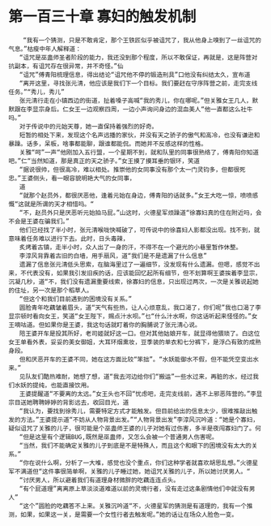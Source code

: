 # 第一百三十章 寡妇的触发机制
        “我有一个猜测，只是不敢肯定，那个王铁匠似乎被诅咒了，我从他身上嗅到了一丝诅咒的气息。”枯瘦中年人解释道：
       “诅咒是巫蛊师圣者阶段的能力，我还没到那个程度，所以不敢保证，再就是，这是阵营对抗副本，有诅咒存在很异常，并不奇怪。”仙
       “诅咒”傅青阳梳理信息，得出结论“诅咒他不停的锻造刑具”口他没有纠结太久，宣布道
       “离开这里，寻找张元清，他应该是我们下一个目标。我们要赶在守序阵营之前，走完支线任务。”“秀儿，秀儿”
       张元清行走在小镇西边的街道，扯着嗓子高喊“我的秀儿，你在哪呢。”但关雅女王几人，默默跟在李显宗身后。仁女王一边观察四周，一边小声询问身边的混血美人“他一直都这么社牛吗。”
       对于传说中的元始天尊，她一直保持着强烈的好奇。
       短暂的相处下来，发现这个名声远播的家伙，并没有天之骄子的傲气和高冷，也没有谦逊和暴躁。话多，呆板，啥事都能聊，跟谁都能侃。而她并不反感这样的性格。
       关雅“呵”一声“他刚加入五行盟，一个星期不到，就和队里的同事很熟络了，傅青阳你知道吧。”仁“当然知道，那是真正的天之骄子。”女王摸了摸耳垂的银环，笑道
       “据说很帅，但很高冷，难以相处。推崇他的女同事没有那个太一门灵钧多，但都很死忠。”王婆侧头，看一眼容貌明艳大气的女同事，
       道
       “就那个赵员外，都很厌恶他，逢着元始在身边，傅青阳的话就多。”女王大吃一惊，喷喷感慨“这就是所谓的天才相惜吗。“
       “不，赵员外只是厌恶听元始拍马屁。”山这时，火德星军烦躁道“徐寡妇真的住在附近吗，会不会是王婆在骗我们。”
       他们已经找了半小时，张元清喉咙快喊破了，可传说中的徐喜妇人影都没出现。找不到，就意味着任务难以进行下去。此时，日头毒辣，
       炙烤着古镇，走半小时，众人出了一身的汗，不得不在一个避光的小巷里暂作休整。
       李淳风背靠着古旧的白墙，用手扇风，道“我们是不是遗漏了什么信息”
       遗漏了信息张元清低头思索，在脑海里过了一遍细节，没发现有什么遗漏。但嗯，感觉不出来，不代表没有，如果我引发旧疾的话，应该能回忆起所有细节，但不划算啊王婆挨着李显宗，沉凝几秒，道“不，我们没有遗漏重要线索，徐寡妇的信息，只出现过两次，一次是关雅说起她的住址，另一次是那个稻草人。
       “但这个和我们目前遇到的困境没有关系。”
       圆脸青年吃藕皱着眉头，道“天气有些热，让人心烦意乱，我口渴了，你们呢”我也口渴了李显宗顿时看向女王，笑道“女王陛下，赐点汁水呗。”乜“什么汁水啊，你这话听起来怪怪的。”女王嘀咕道。但如果你是王婆，我这句话就盯着你的胸脯说了张元清心说。
       陪王婆开车是投其所好，老司姬就好这一口。但对其他姑娘开车，就显得他猥琐了。白这位女王单看外表，妥妥的美女御姐，大耳环烟熏妆，豆季装的单衣和七分裤下，是浮凸有致的成熟身段。
       但和厌恶开车的王婆不同，她在这方面比较“笨拙”。“水妖能御水不假，但不能凭空变出水来。”
       见队友们酷热难耐，她想了想，道“我去河边给你们“搬运”一些水过来，再脏的水，经过我们水妖的提纯，也能直接饮用。
       王婆提醒道“不要离的太远。”女王头也不回“忧虑吧，走完支线前，遇不上邪恶阵营的。”李显宗目送她聘聘婷婷的背影远去，收回目光，道
       “我认为，要找到徐秀儿，需要特定方式才能触发。但目前给出的信息太少，很难推敲出触发的方法。”王婆提示道“不妨从人物背景出发。”“人物背景出发”李淳风沉吟道：“她是个寡妇，疑似诅咒了关雅的儿子，很可能是个巫蛊师王婆的儿子对她有过伤害，多半是夜闯寡妇门了。何
       “但是这里有个逻辑BUG,既然是巫蛊师，又怎么会被一个普通男人伤害呢。
       “当然，我们不能确定关雅的儿子到底是不是特殊人，而且这个和眼下的困境没有太大的关系。”
       “你在说什么啊，分析了一大堆，感觉也没个重点，你们这种学者就喜欢胡思乱想。”火德星军不满道但“这件事很简单啊，关雅的儿子睡过她，她诅咒关雅的儿子，所以她讨厌男人。“
       “讨厌男人，所以避着我们有道理身材微胖的吃藕连连点头。
       “有个屁道理”离离原上草淡淡道难道以前的灵境行者，没有走过这条剧情他们中就没有男人”
       “这个”圆脸的吃藕答不上来。关雅沉吟道“不，火德星军的猜测是有道理的，我有一个推测，如果，如果这一关，是需要一个女性行者去触发呢。”她的话让在场众人脸色一变。